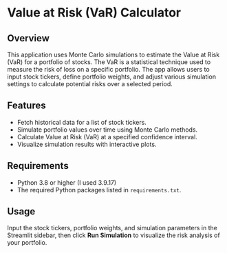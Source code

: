# Value at Risk (VaR) Calculator

## Overview
This application uses Monte Carlo simulations to estimate the Value at Risk (VaR) for a portfolio of stocks. The VaR is a statistical technique used to measure the risk of loss on a specific portfolio. The app allows users to input stock tickers, define portfolio weights, and adjust various simulation settings to calculate potential risks over a selected period.

## Features
- Fetch historical data for a list of stock tickers.
- Simulate portfolio values over time using Monte Carlo methods.
- Calculate Value at Risk (VaR) at a specified confidence interval.
- Visualize simulation results with interactive plots.

## Requirements
- Python 3.8 or higher (I used 3.9.17)
- The required Python packages listed in `requirements.txt`.

## Usage
Input the stock tickers, portfolio weights, and simulation parameters in the Streamlit sidebar, then click **Run Simulation** to visualize the risk analysis of your portfolio.

